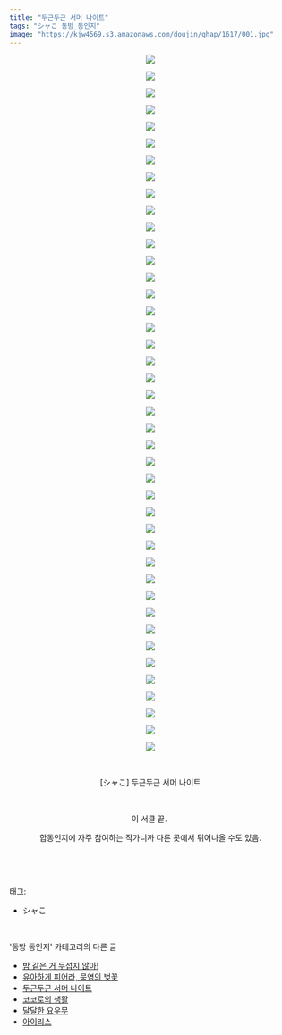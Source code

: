 ```yaml
---
title: "두근두근 서머 나이트"
tags: "シャこ 동방_동인지"
image: "https://kjw4569.s3.amazonaws.com/doujin/ghap/1617/001.jpg"
---
```

<div class="article">
<p style="text-align: center; clear: none; float: none;"><img src="{{ site.imgserver3 }}/ghap/1617/001.jpg"/></p>
<p style="text-align: center; clear: none; float: none;"><img src="{{ site.imgserver3 }}/ghap/1617/002.jpg"/></p>
<p style="text-align: center; clear: none; float: none;"><img src="{{ site.imgserver3 }}/ghap/1617/003.jpg"/></p>
<p style="text-align: center; clear: none; float: none;"><img src="{{ site.imgserver3 }}/ghap/1617/004.jpg"/></p>
<p style="text-align: center; clear: none; float: none;"><img src="{{ site.imgserver3 }}/ghap/1617/005.jpg"/></p>
<p style="text-align: center; clear: none; float: none;"><img src="{{ site.imgserver3 }}/ghap/1617/006.jpg"/></p>
<p style="text-align: center; clear: none; float: none;"><img src="{{ site.imgserver3 }}/ghap/1617/007.jpg"/></p>
<p style="text-align: center; clear: none; float: none;"><img src="{{ site.imgserver3 }}/ghap/1617/008.jpg"/></p>
<p style="text-align: center; clear: none; float: none;"><img src="{{ site.imgserver3 }}/ghap/1617/009.jpg"/></p>
<p style="text-align: center; clear: none; float: none;"><img src="{{ site.imgserver3 }}/ghap/1617/010.jpg"/></p>
<p style="text-align: center; clear: none; float: none;"><img src="{{ site.imgserver3 }}/ghap/1617/011.jpg"/></p>
<p style="text-align: center; clear: none; float: none;"><img src="{{ site.imgserver3 }}/ghap/1617/012.jpg"/></p>
<p style="text-align: center; clear: none; float: none;"><img src="{{ site.imgserver3 }}/ghap/1617/013.jpg"/></p>
<p style="text-align: center; clear: none; float: none;"><img src="{{ site.imgserver3 }}/ghap/1617/014.jpg"/></p>
<p style="text-align: center; clear: none; float: none;"><img src="{{ site.imgserver3 }}/ghap/1617/015.jpg"/></p>
<p style="text-align: center; clear: none; float: none;"><img src="{{ site.imgserver3 }}/ghap/1617/016.jpg"/></p>
<p style="text-align: center; clear: none; float: none;"><img src="{{ site.imgserver3 }}/ghap/1617/017.jpg"/></p>
<p style="text-align: center; clear: none; float: none;"><img src="{{ site.imgserver3 }}/ghap/1617/018.jpg"/></p>
<p style="text-align: center; clear: none; float: none;"><img src="{{ site.imgserver3 }}/ghap/1617/019.jpg"/></p>
<p style="text-align: center; clear: none; float: none;"><img src="{{ site.imgserver3 }}/ghap/1617/020.jpg"/></p>
<p style="text-align: center; clear: none; float: none;"><img src="{{ site.imgserver3 }}/ghap/1617/021.jpg"/></p>
<p style="text-align: center; clear: none; float: none;"><img src="{{ site.imgserver3 }}/ghap/1617/022.jpg"/></p>
<p style="text-align: center; clear: none; float: none;"><img src="{{ site.imgserver3 }}/ghap/1617/023.jpg"/></p>
<p style="text-align: center; clear: none; float: none;"><img src="{{ site.imgserver3 }}/ghap/1617/024.jpg"/></p>
<p style="text-align: center; clear: none; float: none;"><img src="{{ site.imgserver3 }}/ghap/1617/025.jpg"/></p>
<p style="text-align: center; clear: none; float: none;"><img src="{{ site.imgserver3 }}/ghap/1617/026.jpg"/></p>
<p style="text-align: center; clear: none; float: none;"><img src="{{ site.imgserver3 }}/ghap/1617/027.jpg"/></p>
<p style="text-align: center; clear: none; float: none;"><img src="{{ site.imgserver3 }}/ghap/1617/028.jpg"/></p>
<p style="text-align: center; clear: none; float: none;"><img src="{{ site.imgserver3 }}/ghap/1617/029.jpg"/></p>
<p style="text-align: center; clear: none; float: none;"><img src="{{ site.imgserver3 }}/ghap/1617/030.jpg"/></p>
<p style="text-align: center; clear: none; float: none;"><img src="{{ site.imgserver3 }}/ghap/1617/031.jpg"/></p>
<p style="text-align: center; clear: none; float: none;"><img src="{{ site.imgserver3 }}/ghap/1617/032.jpg"/></p>
<p style="text-align: center; clear: none; float: none;"><img src="{{ site.imgserver3 }}/ghap/1617/033.jpg"/></p>
<p style="text-align: center; clear: none; float: none;"><img src="{{ site.imgserver3 }}/ghap/1617/034.jpg"/></p>
<p style="text-align: center; clear: none; float: none;"><img src="{{ site.imgserver3 }}/ghap/1617/035.jpg"/></p>
<p style="text-align: center; clear: none; float: none;"><img src="{{ site.imgserver3 }}/ghap/1617/036.jpg"/></p>
<p style="text-align: center; clear: none; float: none;"><img src="{{ site.imgserver3 }}/ghap/1617/037.jpg"/></p>
<p style="text-align: center; clear: none; float: none;"><img src="{{ site.imgserver3 }}/ghap/1617/038.jpg"/></p>
<p style="text-align: center; clear: none; float: none;"><img src="{{ site.imgserver3 }}/ghap/1617/039.jpg"/></p>
<p style="text-align: center; clear: none; float: none;"><img src="{{ site.imgserver3 }}/ghap/1617/040.jpg"/></p>
<p style="text-align: center; clear: none; float: none;"><img src="{{ site.imgserver3 }}/ghap/1617/041.jpg"/></p>
<p style="text-align: center; clear: none; float: none;"><img src="{{ site.imgserver3 }}/ghap/1617/042.jpg"/></p>
<p style="text-align: center; clear: none; float: none;"><br/></p>
<p style="text-align: center; clear: none; float: none;">[シャこ] 두근두근 서머 나이트</p>
<p style="text-align: center; clear: none; float: none;"><br/></p>
<p style="text-align: center; clear: none; float: none;">이 서클 끝. </p>
<p style="text-align: center; clear: none; float: none;">합동인지에 자주 참여하는 작가니까 다른 곳에서 튀어나올 수도 있음.</p>
<p><br/></p>
</div><br/>
<div class="tagTrail">
<p>태그: </p>
<ul>
<li>シャこ</li>
</ul>
</div><br/>
<div class="another">
<p>'동방 동인지' 카테고리의 다른 글</p>
<ul>
<li><a href="/ghap_1620">밤 같은 거 무섭지 않아!</a></li>
<li><a href="/ghap_1618">유아하게 피어라, 묵염의 벚꽃</a></li>
<li><a href="/ghap_1617">두근두근 서머 나이트</a></li>
<li><a href="/ghap_1616">코코로의 생활</a></li>
<li><a href="/ghap_1615">달달한 요우무</a></li>
<li><a href="/ghap_1614">아이리스</a></li>
</ul>
</div><br/>
<div class="cb_module cb_fluid">
<div class="cb_wrt cb_profile">
</div><!-- commentList close -->
</div><br/>
